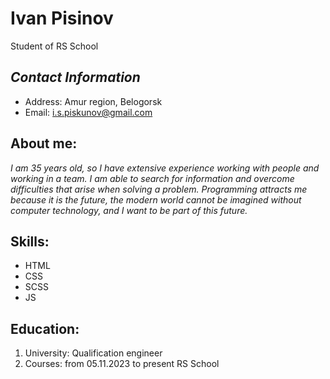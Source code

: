 # Ivan Pisinov

Student of RS School

## _Contact Information_

-   Address: Amur region, Belogorsk
-   Email: i.s.piskunov@gmail.com

## About me:

_I am 35 years old, so I have extensive experience working with people and working in a team. I am able to search for information and overcome difficulties that arise when solving a problem. Programming attracts me because it is the future, the modern world cannot be imagined without computer technology, and I want to be part of this future._

## Skills:

-   HTML
-   CSS
-   SCSS
-   JS

## Education:

1. University: Qualification engineer
2. Courses: from 05.11.2023 to present RS School
